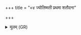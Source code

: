 +++
title = "०४ ज्योतिष्मती प्रथमा शतौदना"

+++
<details><summary>मूलम् (GR)</summary>

ज्योतिष्मती प्रथमा शतौदना  
त्रीणि ज्योतींषि कृणुते स्वर् यती ।  
तां दातार उप जीवन्ति यत्र  
तत्र देवैः सधमादं मदन्ति ॥
</details>